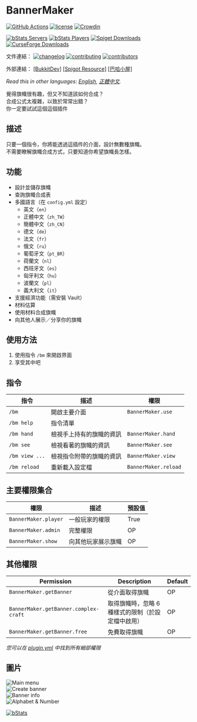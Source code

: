 # BannerMaker

[![GitHub Actions](https://github.com/jyhsu2000/BannerMaker/actions/workflows/maven.yml/badge.svg)](https://github.com/jyhsu2000/BannerMaker/actions/workflows/maven.yml)
[![license](https://img.shields.io/github/license/jyhsu2000/BannerMaker.svg)](https://github.com/jyhsu2000/BannerMaker/blob/master/LICENSE)
[![Crowdin](https://badges.crowdin.net/bannermaker/localized.svg)](https://crowdin.com/project/bannermaker)

[![bStats Servers](https://img.shields.io/bstats/servers/383?label=bStats%20servers)](https://bstats.org/plugin/bukkit/BannerMaker)
[![bStats Players](https://img.shields.io/bstats/players/383?label=bStats%20players)](https://bstats.org/plugin/bukkit/BannerMaker)
[![Spiget Downloads](https://img.shields.io/spiget/downloads/4380?label=Spiget%20downloads)](https://www.spigotmc.org/resources/bannermaker.4380/)
[![CurseForge Downloads](https://img.shields.io/curseforge/dt/89852?label=CurseForge%20downloads)](https://dev.bukkit.org/projects/bannermaker)

文件連結：
[![changelog](https://img.shields.io/badge/changelog-zh--tw-green)](CHANGELOG.zh-tw.md)
[![contributing](https://img.shields.io/badge/contributing-guide-green)](CONTRIBUTING.md)
[![contributors](https://img.shields.io/badge/contributors-5d5d5d)](CONTRIBUTORS.md)

外部連結：
[[BukkitDev]](https://dev.bukkit.org/projects/bannermaker)
[[Spigot Resource]](http://www.spigotmc.org/resources/bannermaker.4380/)
[[巴哈小屋]](http://home.gamer.com.tw/creationDetail.php?sn=2760067)

*Read this in other languages: [English](README.md), [正體中文](README.zh-tw.md).*

覺得旗幟很有趣，但又不知道該如何合成？  
合成公式太複雜，以致於常常出錯？  
你一定要試試這個這個插件

## 描述

只要一個指令，你將能透過這插件的介面，設計無數種旗幟。  
不需要瞭解旗幟合成方式，只要知道你希望旗幟長怎樣。

## 功能

- 設計並儲存旗幟
- 查詢旗幟合成表
- 多國語言（在 `config.yml` 設定）
    - 英文（`en`）
    - 正體中文（`zh_TW`）
    - 簡體中文（`zh_CN`）
    - 德文（`de`）
    - 法文（`fr`）
    - 俄文（`ru`）
    - 葡萄牙文（`pt_BR`）
    - 荷蘭文（`nl`）
    - 西班牙文（`es`）
    - 匈牙利文（`hu`）
    - 波蘭文（`pl`）
    - 義大利文（`it`）
- 支援經濟功能（需安裝 Vault）
- 材料估算
- 使用材料合成旗幟
- 向其他人展示／分享你的旗幟

## 使用方法

1. 使用指令 `/bm` 來開啟界面
2. 享受其中吧

## 指令

| **指令**         | **描述**       | **權限**               |
|----------------|--------------|----------------------|
| `/bm`          | 開啟主要介面       | `BannerMaker.use`    |
| `/bm help`     | 指令清單         |                      |
| `/bm hand`     | 檢視手上持有的旗幟的資訊 | `BannerMaker.hand`   |
| `/bm see`      | 檢視看著的旗幟的資訊   | `BannerMaker.see`    |
| `/bm view ...` | 檢視指令附帶的旗幟的資訊 | `BannerMaker.view`   |
| `/bm reload`   | 重新載入設定檔      | `BannerMaker.reload` |

## 主要權限集合

| **權限**               | **描述**    | **預設值** |
|----------------------|-----------|---------|
| `BannerMaker.player` | 一般玩家的權限   | True    |
| `BannerMaker.admin`  | 完整權限      | OP      |
| `BannerMaker.show`   | 向其他玩家展示旗幟 | OP      |

## 其他權限

| **Permission**                        | **Description**            | **Default** |
|---------------------------------------|----------------------------|-------------|
| `BannerMaker.getBanner`               | 從介面取得旗幟                    | OP          |
| `BannerMaker.getBanner.complex-craft` | 取得旗幟時，忽略 6 種樣式的限制（於設定檔中啟用） | OP          |
| `BannerMaker.getBanner.free`          | 免費取得旗幟                     | OP          |

*您可以在 [plugin.yml](src/main/resources/plugin.yml) 中找到所有細部權限*

## 圖片

![Main menu](http://i.imgur.com/rMTTfsE.png)  
![Create banner](http://i.imgur.com/HB6Dhm3.png)  
![Banner info](http://i.imgur.com/Xydmcbj.png)  
![Alphabet & Number](http://i.imgur.com/tGHmakp.png)

[![bStats](https://bstats.org/signatures/bukkit/BannerMaker.svg)](https://bstats.org/plugin/bukkit/BannerMaker)
